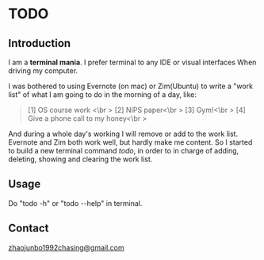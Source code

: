TODO
===

Introduction
---
I am a **terminal mania**. I prefer terminal to any IDE or visual interfaces When driving my computer. 

I was bothered to using Evernote (on mac) or Zim(Ubuntu) to write a "work list" of what I am going to do in the morning of a day, like:
> [1] OS course work <\br >
> [2] NIPS paper<\br >
> [3] Gym!<\br >
> [4] Give a phone call to my honey<\br >

And during a whole day's working I will remove or add to the work list. Evernote and Zim both work well, but hardly make me content. So I started to build a new terminal command *todo*, in order to in charge of adding, deleting, showing and clearing the work list.

Usage
---
Do "todo -h" or "todo --help" in terminal.


Contact
---
zhaojunbo1992chasing@gmail.com
